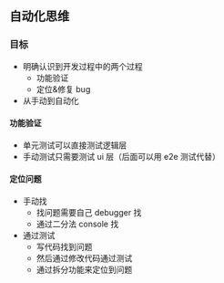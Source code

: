 ## 自动化思维

### 目标

- 明确认识到开发过程中的两个过程
  - 功能验证
  - 定位&修复 bug
- 从手动到自动化

#### 功能验证

- 单元测试可以直接测试逻辑层
- 手动测试只需要测试 ui 层（后面可以用 e2e 测试代替）

#### 定位问题

- 手动找
  - 找问题需要自己 debugger 找
  - 通过二分法 console 找
- 通过测试
  - 写代码找到问题
  - 然后通过修改代码通过测试
  - 通过拆分功能来定位到问题
